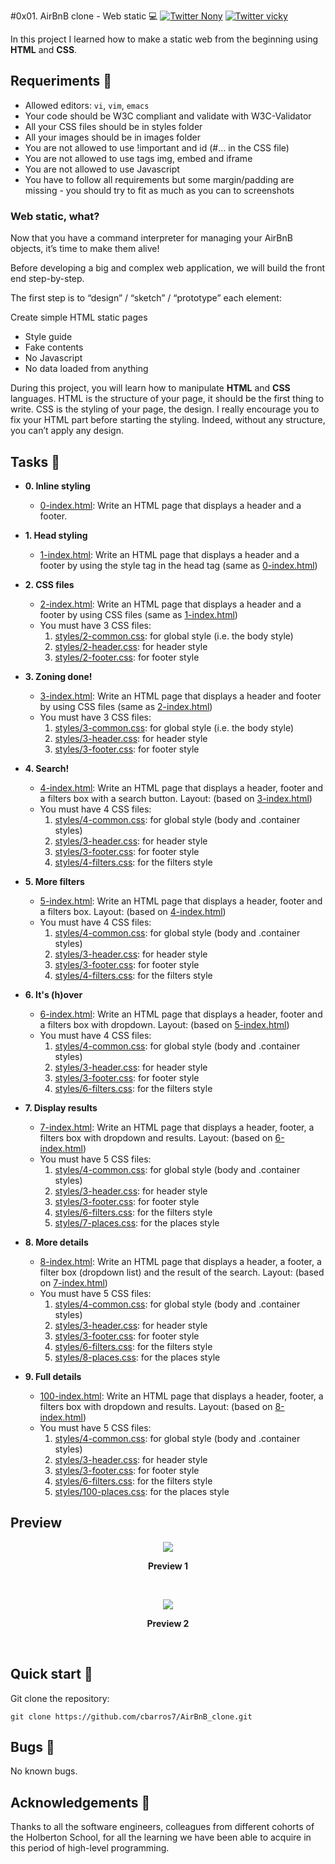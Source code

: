 #0x01. AirBnB clone - Web static :computer:
[![Twitter Nony](https://img.shields.io/twitter/follow/nonyfuego?label=NonyNzekwe&style=social)](https://twitter.com/nonyfuego)
[![Twitter vicky](https://img.shields.io/twitter/follow/tori_etim?label=VickyEtim&style=social)](https://twitter.com/tori_etim)

In this project I learned how to make a static web from the beginning using **HTML** and **CSS**. 

## Requeriments :bookmark_tabs:

* Allowed editors: ```vi```, ```vim```, ```emacs```
* Your code should be W3C compliant and validate with W3C-Validator
* All your CSS files should be in styles folder
* All your images should be in images folder
* You are not allowed to use !important and id (#... in the CSS file)
* You are not allowed to use tags img, embed and iframe
* You are not allowed to use Javascript
* You have to follow all requirements but some margin/padding are missing - you should try to fit as much as you can to screenshots

### Web static, what?
Now that you have a command interpreter for managing your AirBnB objects, it’s time to make them alive!

Before developing a big and complex web application, we will build the front end step-by-step.

The first step is to “design” / “sketch” / “prototype” each element:

Create simple HTML static pages
* Style guide
* Fake contents
* No Javascript
* No data loaded from anything

During this project, you will learn how to manipulate **HTML** and **CSS** languages. HTML is the structure of your page, it should be the first thing to write. CSS is the styling of your page, the design. I really encourage you to fix your HTML part before starting the styling. Indeed, without any structure, you can’t apply any design.


## Tasks :page_with_curl:

* **0. Inline styling**
  * [0-index.html](./0-index.html): Write an HTML page that displays a header and a footer.

* **1. Head styling**
  * [1-index.html](./1-index.html): Write an HTML page that displays a header and a footer by using the style tag in the head tag (same as [0-index.html](./0-index.html))

* **2. CSS files**
  * [2-index.html](./2-index.html): Write an HTML page that displays a header and a footer by using CSS files (same as [1-index.html](./1-index.html))
  * You must have 3 CSS files:
    1. [styles/2-common.css](styles/2-common.css): for global style (i.e. the body style)
    2. [styles/2-header.css](styles/2-header.css): for header style
    3. [styles/2-footer.css](styles/2-footer.css): for footer style

* **3. Zoning done!**
  * [3-index.html](./3-index.html): Write an HTML page that displays a header and footer by using CSS files (same as [2-index.html](./2-index.html))
  * You must have 3 CSS files:
    1. [styles/3-common.css](styles/3-common.css): for global style (i.e. the body style)
    2. [styles/3-header.css](styles/3-header.css): for header style
    3. [styles/3-footer.css](styles/3-footer.css): for footer style

* **4. Search!**
  * [4-index.html](./4-index.html): Write an HTML page that displays a header, footer and a filters box with a search button. Layout: (based on [3-index.html](./3-index.html))
  * You must have 4 CSS files:
    1. [styles/4-common.css](styles/4-common.css): for global style (body and .container styles)
    2. [styles/3-header.css](styles/3-header.css): for header style
    3. [styles/3-footer.css](styles/3-footer.css): for footer style
    4. [styles/4-filters.css](styles/4-filters.css): for the filters style

* **5. More filters**
  * [5-index.html](./5-index.html): Write an HTML page that displays a header, footer and a filters box. Layout: (based on [4-index.html](./4-index.html))
  * You must have 4 CSS files:
    1. [styles/4-common.css](styles/4-common.css): for global style (body and .container styles)
    2. [styles/3-header.css](styles/3-header.css): for header style
    3. [styles/3-footer.css](styles/3-footer.css): for footer style
    4. [styles/4-filters.css](styles/5-filters.css): for the filters style

* **6. It's (h)over**
  * [6-index.html](./6-index.html): Write an HTML page that displays a header, footer and a filters box with dropdown. Layout: (based on [5-index.html](./5-index.html))
  * You must have 4 CSS files:
    1. [styles/4-common.css](styles/4-common.css): for global style (body and .container styles)
    2. [styles/3-header.css](styles/3-header.css): for header style
    3. [styles/3-footer.css](styles/3-footer.css): for footer style
    4. [styles/6-filters.css](styles/6-filters.css): for the filters style

* **7. Display results**
  * [7-index.html](./6-index.html): Write an HTML page that displays a header, footer, a filters box with dropdown and results. Layout: (based on [6-index.html](./6-index.html))
  * You must have 5 CSS files:
    1. [styles/4-common.css](styles/4-common.css): for global style (body and .container styles)
    2. [styles/3-header.css](styles/3-header.css): for header style
    3. [styles/3-footer.css](styles/3-footer.css): for footer style
    4. [styles/6-filters.css](styles/6-filters.css): for the filters style
    5. [styles/7-places.css](styles/7-places.css): for the places style

* **8. More details**
  * [8-index.html](./8-index.html): Write an HTML page that displays a header, a footer, a filter box (dropdown list) and the result of the search. Layout: (based on [7-index.html](./7-index.html))
  * You must have 5 CSS files:
    1. [styles/4-common.css](styles/4-common.css): for global style (body and .container styles)
    2. [styles/3-header.css](styles/3-header.css): for header style
    3. [styles/3-footer.css](styles/3-footer.css): for footer style
    4. [styles/6-filters.css](styles/6-filters.css): for the filters style
    5. [styles/8-places.css](styles/8-places.css): for the places style

* **9. Full details**
  * [100-index.html](./100-index.html): Write an HTML page that displays a header, footer, a filters box with dropdown and results. Layout: (based on [8-index.html](./8-index.html))
  * You must have 5 CSS files:
    1. [styles/4-common.css](styles/4-common.css): for global style (body and .container styles)
    2. [styles/3-header.css](styles/3-header.css): for header style
    3. [styles/3-footer.css](styles/3-footer.css): for footer style
    4. [styles/6-filters.css](styles/6-filters.css): for the filters style
    5. [styles/100-places.css](styles/100-places.css): for the places style

## Preview

<p align="center">
  <img src="https://user-images.githubusercontent.com/60367519/87255284-01360780-c44f-11ea-9a96-a3e082e0e244.PNG">
</p>
<p align="center"><strong>Preview 1</strong></p>
<br>

<p align="center">
  <img src="https://user-images.githubusercontent.com/60367519/87255286-07c47f00-c44f-11ea-8e26-be4c4b0c308e.PNG">
</p>
<p align="center"><strong>Preview 2</strong></p>
<br>



## Quick start :runner:
Git clone the repository:

```
git clone https://github.com/cbarros7/AirBnB_clone.git
```

## Bugs :loudspeaker:
No known bugs.

## Acknowledgements :pray:
Thanks to all the software engineers, colleagues from different cohorts of the Holberton School, for all the learning we have been able to acquire in this period of high-level programming. 

